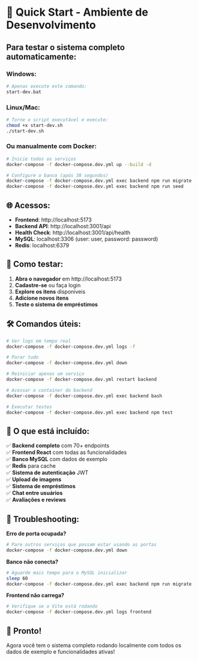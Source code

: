# 🚀 Quick Start - Ambiente de Desenvolvimento

## Para testar o sistema completo automaticamente:

### Windows:

```bash
# Apenas execute este comando:
start-dev.bat
```

### Linux/Mac:

```bash
# Torne o script executável e execute:
chmod +x start-dev.sh
./start-dev.sh
```

### Ou manualmente com Docker:

```bash
# Inicie todos os serviços
docker-compose -f docker-compose.dev.yml up --build -d

# Configure o banco (após 30 segundos)
docker-compose -f docker-compose.dev.yml exec backend npm run migrate
docker-compose -f docker-compose.dev.yml exec backend npm run seed
```

## 🌐 Acessos:

- **Frontend**: http://localhost:5173
- **Backend API**: http://localhost:3001/api
- **Health Check**: http://localhost:3001/api/health
- **MySQL**: localhost:3306 (user: user, password: password)
- **Redis**: localhost:6379

## 📱 Como testar:

1. **Abra o navegador** em http://localhost:5173
2. **Cadastre-se** ou faça login
3. **Explore os itens** disponíveis
4. **Adicione novos itens**
5. **Teste o sistema de empréstimos**

## 🛠️ Comandos úteis:

```bash
# Ver logs em tempo real
docker-compose -f docker-compose.dev.yml logs -f

# Parar tudo
docker-compose -f docker-compose.dev.yml down

# Reiniciar apenas um serviço
docker-compose -f docker-compose.dev.yml restart backend

# Acessar o container do backend
docker-compose -f docker-compose.dev.yml exec backend bash

# Executar testes
docker-compose -f docker-compose.dev.yml exec backend npm test
```

## 🎯 O que está incluído:

✅ **Backend completo** com 70+ endpoints  
✅ **Frontend React** com todas as funcionalidades  
✅ **Banco MySQL** com dados de exemplo  
✅ **Redis** para cache  
✅ **Sistema de autenticação** JWT  
✅ **Upload de imagens**  
✅ **Sistema de empréstimos**  
✅ **Chat entre usuários**  
✅ **Avaliações e reviews**

## 🔧 Troubleshooting:

**Erro de porta ocupada?**

```bash
# Pare outros serviços que possam estar usando as portas
docker-compose -f docker-compose.dev.yml down
```

**Banco não conecta?**

```bash
# Aguarde mais tempo para o MySQL inicializar
sleep 60
docker-compose -f docker-compose.dev.yml exec backend npm run migrate
```

**Frontend não carrega?**

```bash
# Verifique se o Vite está rodando
docker-compose -f docker-compose.dev.yml logs frontend
```

## 🎉 Pronto!

Agora você tem o sistema completo rodando localmente com todos os dados de exemplo e funcionalidades ativas!

